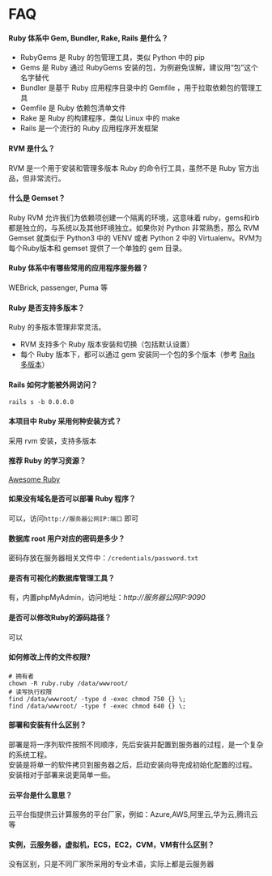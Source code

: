 # FAQ

#### Ruby 体系中 Gem, Bundler, Rake, Rails 是什么？

- RubyGems 是 Ruby 的包管理工具，类似 Python 中的 pip
- Gems 是 Ruby 通过 RubyGems 安装的包，为例避免误解，建议用“包”这个名字替代
- Bundler 是基于 Ruby 应用程序目录中的 Gemfile ，用于拉取依赖包的管理工具
- Gemfile 是 Ruby 依赖包清单文件
- Rake 是 Ruby 的构建程序，类似 Linux 中的 make
- Rails 是一个流行的 Ruby 应用程序开发框架

#### RVM 是什么？

RVM 是一个用于安装和管理多版本 Ruby 的命令行工具，虽然不是 Ruby 官方出品，但非常流行。

#### 什么是 Gemset？

Ruby RVM 允许我们为依赖项创建一个隔离的环境，这意味着 ruby，gems和irb都是独立的，与系统以及其他环境独立。如果你对 Python 非常熟悉，那么 RVM Gemset 就类似于 Python3 中的 VENV 或者 Python 2 中的 Virtualenv。RVM为每个Ruby版本和 gemset 提供了一个单独的 gem 目录。

#### Ruby 体系中有哪些常用的应用程序服务器？

WEBrick, passenger, Puma 等

#### Ruby 是否支持多版本？

Ruby 的多版本管理非常灵活。

* RVM 支持多个 Ruby 版本安装和切换（包括默认设置）
* 每个 Ruby 版本下，都可以通过 gem 安装同一个包的多个版本（参考 [Rails 多版本](/zh/solution-rails.md#多版本)）

#### Rails 如何才能被外网访问？

```text
rails s -b 0.0.0.0
```

#### 本项目中 Ruby 采用何种安装方式？

采用 rvm 安装，支持多版本

#### 推荐 Ruby 的学习资源？

[Awesome Ruby](https://github.com/chendelin1982/awesome-ruby)

#### 如果没有域名是否可以部署 Ruby 程序？

可以，访问`http://服务器公网IP:端口` 即可

#### 数据库 root 用户对应的密码是多少？

密码存放在服务器相关文件中：`/credentials/password.txt`

#### 是否有可视化的数据库管理工具？

有，内置phpMyAdmin，访问地址：*http://服务器公网IP:9090*

#### 是否可以修改Ruby的源码路径？

可以

#### 如何修改上传的文件权限?

```shell
# 拥有者
chown -R ruby.ruby /data/wwwroot/
# 读写执行权限
find /data/wwwroot/ -type d -exec chmod 750 {} \;
find /data/wwwroot/ -type f -exec chmod 640 {} \;
```

#### 部署和安装有什么区别？

部署是将一序列软件按照不同顺序，先后安装并配置到服务器的过程，是一个复杂的系统工程。  
安装是将单一的软件拷贝到服务器之后，启动安装向导完成初始化配置的过程。  
安装相对于部署来说更简单一些。 

#### 云平台是什么意思？

云平台指提供云计算服务的平台厂家，例如：Azure,AWS,阿里云,华为云,腾讯云等

#### 实例，云服务器，虚拟机，ECS，EC2，CVM，VM有什么区别？

没有区别，只是不同厂家所采用的专业术语，实际上都是云服务器